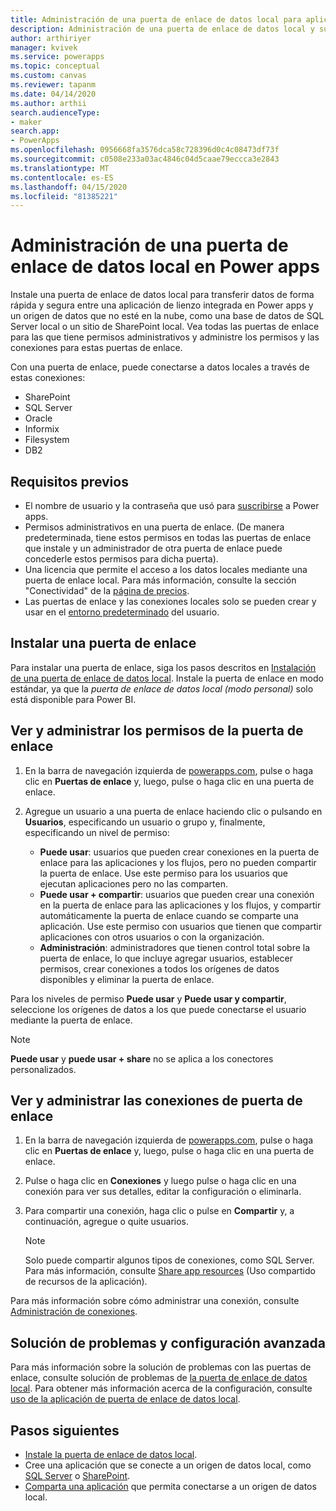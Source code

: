 ```yaml
---
title: Administración de una puerta de enlace de datos local para aplicaciones de lienzo | Microsoft Docs
description: Administración de una puerta de enlace de datos local y sus conexiones
author: arthiriyer
manager: kvivek
ms.service: powerapps
ms.topic: conceptual
ms.custom: canvas
ms.reviewer: tapanm
ms.date: 04/14/2020
ms.author: arthii
search.audienceType:
- maker
search.app:
- PowerApps
ms.openlocfilehash: 0956668fa3576dca58c728396d0c4c08473df73f
ms.sourcegitcommit: c0508e233a03ac4846c04d5caae79eccca3e2843
ms.translationtype: MT
ms.contentlocale: es-ES
ms.lasthandoff: 04/15/2020
ms.locfileid: "81385221"
---
```

# <a name="manage-an-on-premises-data-gateway-in-power-apps"></a>Administración de una puerta de enlace de datos local en Power apps

Instale una puerta de enlace de datos local para transferir datos de forma rápida y segura entre una aplicación de lienzo integrada en Power apps y un origen de datos que no esté en la nube, como una base de datos de SQL Server local o un sitio de SharePoint local. Vea todas las puertas de enlace para las que tiene permisos administrativos y administre los permisos y las conexiones para estas puertas de enlace.

Con una puerta de enlace, puede conectarse a datos locales a través de estas conexiones:

* SharePoint
* SQL Server
* Oracle
* Informix
* Filesystem
* DB2

## <a name="prerequisites"></a>Requisitos previos

* El nombre de usuario y la contraseña que usó para [suscribirse](../signup-for-powerapps.md) a Power apps.
* Permisos administrativos en una puerta de enlace. (De manera predeterminada, tiene estos permisos en todas las puertas de enlace que instale y un administrador de otra puerta de enlace puede concederle estos permisos para dicha puerta).
* Una licencia que permite el acceso a los datos locales mediante una puerta de enlace local. Para más información, consulte la sección "Conectividad" de la [página de precios](https://powerapps.microsoft.com/pricing/).
* Las puertas de enlace y las conexiones locales solo se pueden crear y usar en el [entorno predeterminado](working-with-environments.md) del usuario.

## <a name="install-a-gateway"></a>Instalar una puerta de enlace

Para instalar una puerta de enlace, siga los pasos descritos en [Instalación de una puerta de enlace de datos local](/data-integration/gateway/service-gateway-install). Instale la puerta de enlace en modo estándar, ya que la _puerta de enlace de datos local (modo personal)_ solo está disponible para Power BI.

## <a name="view-and-manage-gateway-permissions"></a>Ver y administrar los permisos de la puerta de enlace

1. En la barra de navegación izquierda de [powerapps.com](https://make.powerapps.com?utm_source=padocs&utm_medium=linkinadoc&utm_campaign=referralsfromdoc), pulse o haga clic en **Puertas de enlace** y, luego, pulse o haga clic en una puerta de enlace.

2. Agregue un usuario a una puerta de enlace haciendo clic o pulsando en **Usuarios**, especificando un usuario o grupo y, finalmente, especificando un nivel de permiso:

   * **Puede usar**: usuarios que pueden crear conexiones en la puerta de enlace para las aplicaciones y los flujos, pero no pueden compartir la puerta de enlace. Use este permiso para los usuarios que ejecutan aplicaciones pero no las comparten.
   * **Puede usar + compartir**: usuarios que pueden crear una conexión en la puerta de enlace para las aplicaciones y los flujos, y compartir automáticamente la puerta de enlace cuando se comparte una aplicación. Use este permiso con usuarios que tienen que compartir aplicaciones con otros usuarios o con la organización.
   * **Administración**: administradores que tienen control total sobre la puerta de enlace, lo que incluye agregar usuarios, establecer permisos, crear conexiones a todos los orígenes de datos disponibles y eliminar la puerta de enlace.

Para los niveles de permiso **Puede usar** y **Puede usar y compartir**, seleccione los orígenes de datos a los que puede conectarse el usuario mediante la puerta de enlace.

> [!NOTE]
> **Puede usar** y **puede usar + share** no se aplica a los conectores personalizados.

## <a name="view-and-manage-gateway-connections"></a>Ver y administrar las conexiones de puerta de enlace

1. En la barra de navegación izquierda de [powerapps.com](https://make.powerapps.com?utm_source=padocs&utm_medium=linkinadoc&utm_campaign=referralsfromdoc), pulse o haga clic en **Puertas de enlace** y, luego, pulse o haga clic en una puerta de enlace.

2. Pulse o haga clic en **Conexiones** y luego pulse o haga clic en una conexión para ver sus detalles, editar la configuración o eliminarla.

3. Para compartir una conexión, haga clic o pulse en **Compartir** y, a continuación, agregue o quite usuarios.

    > [!NOTE]
   > Solo puede compartir algunos tipos de conexiones, como SQL Server. Para más información, consulte [Share app resources](share-app-resources.md) (Uso compartido de recursos de la aplicación).

Para más información sobre cómo administrar una conexión, consulte [Administración de conexiones](add-manage-connections.md).

## <a name="troubleshooting-and-advanced-configuration"></a>Solución de problemas y configuración avanzada

Para más información sobre la solución de problemas con las puertas de enlace, consulte solución de problemas de [la puerta de enlace de datos local](/data-integration/gateway/service-gateway-tshoot). Para obtener más información acerca de la configuración, consulte [uso de la aplicación de puerta de enlace de datos local](/data-integration/gateway/service-gateway-app).

## <a name="next-steps"></a>Pasos siguientes

* [Instale la puerta de enlace de datos local](/data-integration/gateway/service-gateway-install).
* Cree una aplicación que se conecte a un origen de datos local, como [SQL Server](connections/connection-azure-sqldatabase.md) o [SharePoint](connections/connection-sharepoint-online.md).
* [Comparta una aplicación](share-app.md) que permita conectarse a un origen de datos local.
